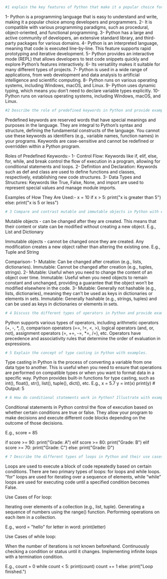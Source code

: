 ```python
#1 explain the key features of Python that make it a popular choice for programming.
```
1- Python is a programming language that is easy to understand and write, making it a popular choice among developers and programmers. 
2- It is compatible with various programming paradigms, such as procedural, object-oriented, and functional programming. 
3- Python has a large and active community of developers, an extensive standard library, and third-party packages for various domains.
4- Python is an interpreted language, meaning that code is executed line-by-line. This feature supports rapid prototyping and iterative development.
5- Python provides an interactive mode (REPL) that allows developers to test code snippets quickly and explore Python’s features interactively.
6- Its versatility makes it suitable for many different types of projects.
7- Python is used in a wide range of applications, from web development and data analysis to artificial intelligence and scientific computing. 
8- Python runs on various operating systems, including Windows, macOS, and Linux.
9- Python uses dynamic typing, which means you don’t need to declare variable types explicitly.
10- Python runs on various operating systems, including Windows, macOS, and Linux.

```python
#2 Describe the role of predefined keywords in Python and provide examples of how they are used in a program.
```
Predefined keywords are reserved words that have special meanings and purposes in the language. They are integral to Python’s syntax and structure, defining the fundamental constructs of the language. You cannot use these keywords as identifiers (e.g., variable names, function names) in your programs. Keywords are case-sensitive and cannot be redefined or overridden within a Python program.

Roles of Predefined Keywords:-
1- Control Flow: Keywords like if, elif, else, for, while, and break control the flow of execution in a program, allowing for conditional statements and loops.
2- Definition and Declaration: Keywords such as def and class are used to define functions and classes, respectively, establishing new code structures.
3- Data Types and Structures: Keywords like True, False, None, and import are used to represent special values and manage module imports.

Examples of How They Are Used:-
x = 10
if x > 5:
    print("x is greater than 5")
else:
    print("x is 5 or less")

```python
# 3 Compare and contrast mutable and immutable objects in Python with examples.
```
Mutable objects - can be changed after they are created. This means that their content or state can be modified without creating a new object. E.g., List and Dictionary

Immutable objects - cannot be changed once they are created. Any modification creates a new object rather than altering the existing one.
E.g., Tuple and String

Comparison-
1-
Mutable: Can be changed after creation (e.g., lists, dictionaries).
Immutable: Cannot be changed after creation (e.g., tuples, strings).
2-
Mutable: Useful when you need to change the content of an object over time.
Immutable: Useful when you need objects to remain constant and unchanged, providing a guarantee that the object won’t be modified elsewhere in the code.
3-
Mutable: Generally not hashable (e.g., lists, dictionaries), meaning they can’t be used as keys in dictionaries or elements in sets.
Immutable: Generally hashable (e.g., strings, tuples) and can be used as keys in dictionaries or elements in sets.

```python
# 4 Discuss the different types of operators in Python and provide examples of how they are used.
```
Python supports various types of operators, including arithmetic operators (+, -, *, /), comparison operators (==, !=, <, >), logical operators (and, or, not), assignment operators (=, +=, -=, *=, /=), etc.
Operators have precedence and associativity rules that determine the order of evaluation in expressions.

```python
# 5 Explain the concept of type casting in Python with examples.
```
Type casting in Python is the process of converting a variable from one data type to another. This is useful when you need to ensure that operations are performed on compatible types or when you want to format data in a specific way. Python provides built-in functions for type casting, such as int(), float(), str(), list(), tuple(), dict(), etc.
E.g.,
x = 5.7
y = int(x)
print(y)  # Output: 5

```python
# 6 How do conditional statements work in Python? Illustrate with examples.
```
Conditional statements in Python control the flow of execution based on whether certain conditions are true or false. They allow your program to make decisions and execute different code blocks depending on the outcome of those decisions.

E.g.,
score = 85

if score >= 90:
    print("Grade: A")
elif score >= 80:
    print("Grade: B")
elif score >= 70:
    print("Grade: C")
else:
    print("Grade: D")


```python
# 7 Describe the different types of loops in Python and their use cases with examples.
```
Loops are used to execute a block of code repeatedly based on certain conditions. There are two primary types of loops: for loops and while loops.
“for” loops are used for iterating over a sequence of elements, while “while” loops are used for executing code until a specified condition becomes False.

Use Cases of For loop:

Iterating over elements of a collection (e.g., list, tuple).
Generating a sequence of numbers using the range() function.
Performing operations on each item in a collection.

E.g., 
word = "hello"
for letter in word:
    print(letter)

Use Cases of while loop:

When the number of iterations is not known beforehand.
Continuously checking a condition or status until it changes.
Implementing infinite loops with a termination condition.

E.g.,
count = 0
while count < 5:
    print(count)
    count += 1
else:
    print("Loop finished.")